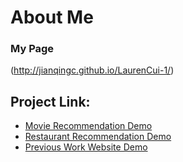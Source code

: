 # About Me
### My Page
(http://jianqingc.github.io/LaurenCui-1/)

## Project Link:
<!-- [Bubble Decoration Demo](http://laurencui.github.io/bubble-lib/) -->
* [Movie Recommendation Demo](http://laurencui.github.io/JS_Proj-movie/)
* [Restaurant Recommendation Demo](https://laurencui.github.io/restaurant/)
* [Previous Work Website Demo](https://laurencui.github.io/prev-work/inedx.html#/)
